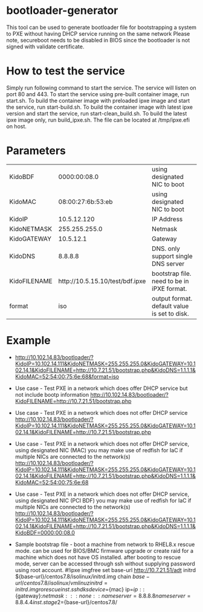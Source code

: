 # bootloader-generator
This tool can be used to generate bootloader file for bootstrapping a system to PXE without having DHCP service running on the same network
Please note, secureboot needs to be disabled in BIOS since the bootloader is not signed with validate certificate.

# How to test the service
Simply run following command to start the service. The service will listen on port 80 and 443.
To start the service using pre-built container image, run start.sh.
To build the container image with preloaded ipxe image and start the service, run start-build.sh.
To build the container image with latest ipxe version and start the service, run start-clean_build.sh.
To build the latest ipxe image only, run build_ipxe.sh. The file can be located at /tmp/ipxe.efi on host.

# Parameters

<table>
  <tr><td>KidoBDF</td><td>0000:00:08.0</td><td>using designated NIC to boot</td></tr>
  <tr><td>KidoMAC</td><td>08:00:27:6b:53:eb</td><td>using designated NIC to boot</td></tr>
  <tr><td>KidoIP</td><td>10.5.12.120</td><td>IP Address</td></tr>
  <tr><td>KidoNETMASK</td><td>255.255.255.0</td><td>Netmask</td></tr>
  <tr><td>KidoGATEWAY</td><td>10.5.12.1</td><td>Gateway</td></tr>
  <tr><td>KidoDNS</td><td>8.8.8.8</td><td>DNS. only support single DNS server</td></tr>
  <tr><td>KidoFILENAME</td><td>http://10.5.15.10/test/bdf.ipxe</td><td>bootstrap file. need to be in iPXE format.</td></tr>
  <tr><td>format</td><td>iso</td><td>output format. default value is set to disk.</td></tr>
</table>
  
# Example
* http://10.102.14.83/bootloader/?KidoIP=10.102.14.111&KidoNETMASK=255.255.255.0&KidoGATEWAY=10.102.14.1&KidoFILENAME=http://10.7.21.51/bootstrap.php&KidoDNS=1.1.1.1&KidoMAC=52:54:00:75:6e:68&format=iso

* Use case - Test PXE in a network which does offer DHCP service but not include bootp information
http://10.102.14.83/bootloader/?KidoFILENAME=http://10.7.21.51/bootstrap.php

* Use case - Test PXE in a network which does not offer DHCP service 
http://10.102.14.83/bootloader/?KidoIP=10.102.14.111&KidoNETMASK=255.255.255.0&KidoGATEWAY=10.102.14.1&KidoFILENAME=http://10.7.21.51/bootstrap.php

* Use case - Test PXE  in a network which does not offer DHCP service, using designated NIC (MAC)
you may make use of redfish for IaC if multiple NICs are connected to the network(s)
http://10.102.14.83/bootloader/?KidoIP=10.102.14.111&KidoNETMASK=255.255.255.0&KidoGATEWAY=10.102.14.1&KidoFILENAME=http://10.7.21.51/bootstrap.php&KidoDNS=1.1.1.1&KidoMAC=52:54:00:75:6e:68

* Use case - Test PXE  in a network which does not offer DHCP service, using designated NIC (PCI BDF)
you may make use of redfish for IaC if multiple NICs are connected to the network(s)
http://10.102.14.83/bootloader/?KidoIP=10.102.14.111&KidoNETMASK=255.255.255.0&KidoGATEWAY=10.102.14.1&KidoFILENAME=http://10.7.21.51/bootstrap.php&KidoDNS=1.1.1.1&KidoBDF=0000:00:08.0

* Sample bootstrap file - boot a machine from network to RHEL8.x rescue mode.
can be used for BIOS/BMC firmware upgrade or create raid for a machine which does not have OS installed.
after booting to rescue mode, server can be accessed through ssh without supplying password using root account.
#!ipxe
imgfree
set base-url http://10.7.21.51/adt
initrd ${base-url}/centos7.8/isolinux/initrd.img
chain ${base-url}/centos7.8/isolinux/vmlinuz initrd=initrd.img ro rescue inst.sshd ksdevice=${mac} ip=${ip}::${gateway}:${netmask}:::none:: nameserver=8.8.8.8 nameserver=8.8.4.4 inst.stage2=${base-url}/centos7.8/
